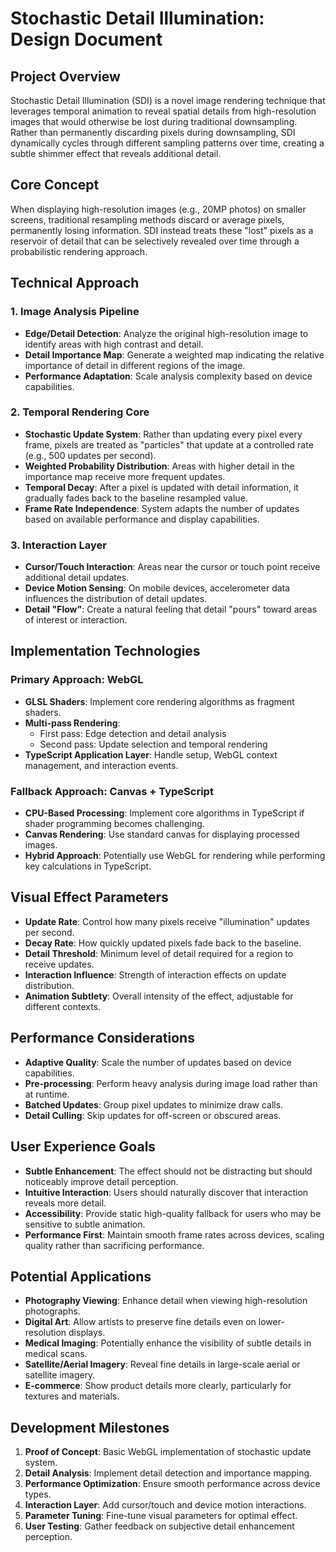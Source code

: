 # Stochastic Detail Illumination: Design Document

## Project Overview

Stochastic Detail Illumination (SDI) is a novel image rendering technique that leverages temporal animation to reveal spatial details from high-resolution images that would otherwise be lost during traditional downsampling. Rather than permanently discarding pixels during downsampling, SDI dynamically cycles through different sampling patterns over time, creating a subtle shimmer effect that reveals additional detail.

## Core Concept

When displaying high-resolution images (e.g., 20MP photos) on smaller screens, traditional resampling methods discard or average pixels, permanently losing information. SDI instead treats these "lost" pixels as a reservoir of detail that can be selectively revealed over time through a probabilistic rendering approach.

## Technical Approach

### 1. Image Analysis Pipeline

- **Edge/Detail Detection**: Analyze the original high-resolution image to identify areas with high contrast and detail.
- **Detail Importance Map**: Generate a weighted map indicating the relative importance of detail in different regions of the image.
- **Performance Adaptation**: Scale analysis complexity based on device capabilities.

### 2. Temporal Rendering Core

- **Stochastic Update System**: Rather than updating every pixel every frame, pixels are treated as "particles" that update at a controlled rate (e.g., 500 updates per second).
- **Weighted Probability Distribution**: Areas with higher detail in the importance map receive more frequent updates.
- **Temporal Decay**: After a pixel is updated with detail information, it gradually fades back to the baseline resampled value.
- **Frame Rate Independence**: System adapts the number of updates based on available performance and display capabilities.

### 3. Interaction Layer

- **Cursor/Touch Interaction**: Areas near the cursor or touch point receive additional detail updates.
- **Device Motion Sensing**: On mobile devices, accelerometer data influences the distribution of detail updates.
- **Detail "Flow"**: Create a natural feeling that detail "pours" toward areas of interest or interaction.

## Implementation Technologies

### Primary Approach: WebGL

- **GLSL Shaders**: Implement core rendering algorithms as fragment shaders.
- **Multi-pass Rendering**:
  - First pass: Edge detection and detail analysis
  - Second pass: Update selection and temporal rendering
- **TypeScript Application Layer**: Handle setup, WebGL context management, and interaction events.

### Fallback Approach: Canvas + TypeScript

- **CPU-Based Processing**: Implement core algorithms in TypeScript if shader programming becomes challenging.
- **Canvas Rendering**: Use standard canvas for displaying processed images.
- **Hybrid Approach**: Potentially use WebGL for rendering while performing key calculations in TypeScript.

## Visual Effect Parameters

- **Update Rate**: Control how many pixels receive "illumination" updates per second.
- **Decay Rate**: How quickly updated pixels fade back to the baseline.
- **Detail Threshold**: Minimum level of detail required for a region to receive updates.
- **Interaction Influence**: Strength of interaction effects on update distribution.
- **Animation Subtlety**: Overall intensity of the effect, adjustable for different contexts.

## Performance Considerations

- **Adaptive Quality**: Scale the number of updates based on device capabilities.
- **Pre-processing**: Perform heavy analysis during image load rather than at runtime.
- **Batched Updates**: Group pixel updates to minimize draw calls.
- **Detail Culling**: Skip updates for off-screen or obscured areas.

## User Experience Goals

- **Subtle Enhancement**: The effect should not be distracting but should noticeably improve detail perception.
- **Intuitive Interaction**: Users should naturally discover that interaction reveals more detail.
- **Accessibility**: Provide static high-quality fallback for users who may be sensitive to subtle animation.
- **Performance First**: Maintain smooth frame rates across devices, scaling quality rather than sacrificing performance.

## Potential Applications

- **Photography Viewing**: Enhance detail when viewing high-resolution photographs.
- **Digital Art**: Allow artists to preserve fine details even on lower-resolution displays.
- **Medical Imaging**: Potentially enhance the visibility of subtle details in medical scans.
- **Satellite/Aerial Imagery**: Reveal fine details in large-scale aerial or satellite imagery.
- **E-commerce**: Show product details more clearly, particularly for textures and materials.

## Development Milestones

1. **Proof of Concept**: Basic WebGL implementation of stochastic update system.
2. **Detail Analysis**: Implement detail detection and importance mapping.
3. **Performance Optimization**: Ensure smooth performance across device types.
4. **Interaction Layer**: Add cursor/touch and device motion interactions.
5. **Parameter Tuning**: Fine-tune visual parameters for optimal effect.
6. **User Testing**: Gather feedback on subjective detail enhancement perception.
